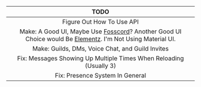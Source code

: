 |                                                                               TODO                                                                               |
| :--------------------------------------------------------------------------------------------------------------------------------------------------------------: |
|                                                                    Figure Out How To Use API                                                                     |
| Make: A Good UI, Maybe Use [Fosscord](https://ui.fosscord.com/)? Another Good UI Choice would Be [Elementz](https://elementz.style/). I'm Not Using Material UI. |
|                                                         Make: Guilds, DMs, Voice Chat, and Guild Invites                                                         |
|                                                Fix: Messages Showing Up Multiple Times When Reloading (Usually 3)                                                |
|                                                                 Fix: Presence System In General                                                                  |
